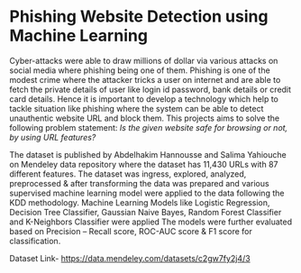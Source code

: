 # Phishing Website Detection using Machine Learning
Cyber-attacks were able to draw millions of dollar via various attacks on social media where phishing being one of them. Phishing is one of the modest crime where
the attacker tricks a user on internet and are able to fetch the private details of user like login id password, bank details or credit card details. Hence it is important to develop a technology which help to tackle situation like phishing where the system can be able to detect unauthentic website URL and block them. 
This projects aims to solve the following problem statement: _Is the given website safe for browsing or not, by using URL features?_

The dataset is published by Abdelhakim Hannousse and Salima Yahiouche on Mendeley data repository where the dataset has 11,430 URLs with 87 different features.
The dataset was ingress, explored, analyzed, preprocessed & after transforming the data was prepared and various supervised machine learning model were
applied to the data following the KDD methodology. Machine Learning Models like Logistic Regression, Decision Tree Classifier, Gaussian Naive Bayes, Random Forest Classifier and K-Neighbors Classifier were applied The models were further evaluated based on Precision – Recall score, ROC-AUC score & F1 score for classification.

Dataset Link- https://data.mendeley.com/datasets/c2gw7fy2j4/3




